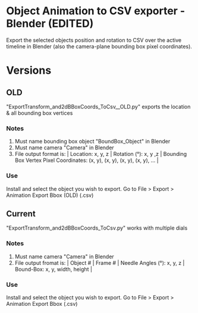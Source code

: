 # Object Animation to CSV exporter - Blender (EDITED)
 Export the selected objects position and rotation to CSV over the active timeline in Blender (also the camera-plane bounding box pixel coordinates).

# Versions
## OLD
"ExportTransform_and2dBBoxCoords_ToCsv__OLD.py" exports the location & all bounding box vertices
### Notes
1.  Must name bounding box object "BoundBox_Object" in Blender
2.  Must name camera "Camera" in Blender
3.  File output format is: 
| Location: x, y, z | Rotation (°): x, y ,z | Bounding Box Vertex Pixel Coordinates: (x, y), (x, y), (x, y), (x, y), ... |
### Use
Install and select the object you wish to export.
Go to File > Export > Animation Export Bbox (OLD) (.csv) 

## Current
"ExportTransform_and2dBBoxCoords_ToCsv.py" works with multiple dials
### Notes
1.  Must name camera "Camera" in Blender
2.  File output fromat is: 
| Object # | Frame # | Needle Angles (°): x, y, z | Bound-Box: x, y, width, height |
### Use
Install and select the object you wish to export.
Go to File > Export > Animation Export Bbox (.csv) 
